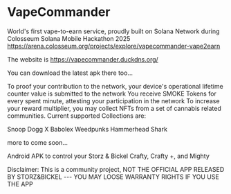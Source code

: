 # VapeCommander

World's first vape-to-earn service, proudly built on Solana Network during Colosseum Solana Mobile Hackathon 2025 https://arena.colosseum.org/projects/explore/vapecommander-vape2earn

The website is https://vapecommander.duckdns.org/  

You can download the latest apk there too...

To proof your contribution to the network, your device's operational lifetime counter value is submitted to the network
You receive SMOKE Tokens for every spent minute, attesting your participation in the network
To increase your reward multiplier, you may collect NFTs from a set of cannabis related communities. Current supported Collections are:

Snoop Dogg X Babolex
Weedpunks
Hammerhead Shark

more to come soon... 


Android APK to control your Storz &amp; Bickel Crafty, Crafty +, and Mighty 

Disclaimer: This is a community project, NOT THE OFFICIAL APP RELEASED BY STORZ&BICKEL --- YOU MAY LOOSE WARRANTY RIGHTS IF YOU USE THE APP



